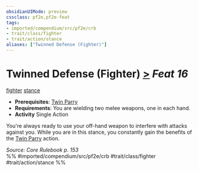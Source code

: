 ```yaml
---
obsidianUIMode: preview
cssclass: pf2e,pf2e-feat
tags:
- imported/compendium/src/pf2e/crb
- trait/class/fighter
- trait/action/stance
aliases: ["Twinned Defense (Fighter)"]
---
```

# Twinned Defense (Fighter)  [>](chapter-9-playing-the-game.md#Actions "Single Action") *Feat 16*  
[fighter](rules/traits/fighter.md)  [stance](stance.md)  

- **Prerequisites**: [Twin Parry](twin-parry-fighter.md)
- **Requirements**: You are wielding two melee weapons, one in each hand.
- **Activity** Single Action

You're always ready to use your off-hand weapon to interfere with attacks against you. While you are in this stance, you constantly gain the benefits of the [Twin Parry](twin-parry-fighter.md) action.

*Source: Core Rulebook p. 153*  
%% #imported/compendium/src/pf2e/crb #trait/class/fighter #trait/action/stance %%